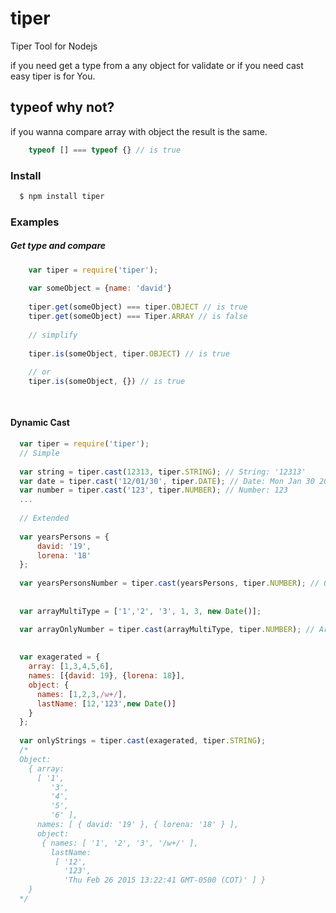 # tiper
  Tiper Tool for Nodejs

if you need get a type from a any object for validate or if you need cast easy tiper is for You.

## typeof why not? 

if you wanna compare array with object the result is the same.

```JavaScript 
    typeof [] === typeof {} // is true
```

### Install

```Bash
  $ npm install tiper
```

### Examples

##### Get type and compare 

```JavaScript 
    var tiper = require('tiper');
    
    var someObject = {name: 'david'}
    
    tiper.get(someObject) === tiper.OBJECT // is true
    tiper.get(someObject) === Tiper.ARRAY // is false
    
    // simplify
    
    tiper.is(someObject, tiper.OBJECT) // is true
    
    // or 
    tiper.is(someObject, {}) // is true
    
    
```
####  Dynamic Cast


```JavaScript
  var tiper = require('tiper');
  // Simple 
  
  var string = tiper.cast(12313, tiper.STRING); // String: '12313'
  var date = tiper.cast('12/01/30', tiper.DATE); // Date: Mon Jan 30 2012 00:00:00 GMT-0500 (COT)
  var number = tiper.cast('123', tiper.NUMBER); // Number: 123
  ...
  
  // Extended
  
  var yearsPersons = {
      david: '19',
      lorena: '18'
  };
    
  var yearsPersonsNumber = tiper.cast(yearsPersons, tiper.NUMBER); // Object: {david: 19, lorena: 18}
  
  
  var arrayMultiType = ['1','2', '3', 1, 3, new Date()];

  var arrayOnlyNumber = tiper.cast(arrayMultiType, tiper.NUMBER); // Array: [ 1,  2,  3,  1,  3,  1424974791446 ]
  
  
  var exagerated = { 
    array: [1,3,4,5,6],
    names: [{david: 19}, {lorena: 18}],
    object: {
      names: [1,2,3,/w+/],
      lastName: [12,'123',new Date()]
    }
  };
  
  var onlyStrings = tiper.cast(exagerated, tiper.STRING); 
  /*
  Object: 
    { array: 
      [ '1',
         '3',
         '4',
         '5',
         '6' ],
      names: [ { david: '19' }, { lorena: '18' } ],
      object: 
       { names: [ '1', '2', '3', '/w+/' ],
         lastName: 
          [ '12',
            '123',
            'Thu Feb 26 2015 13:22:41 GMT-0500 (COT)' ] } 
    }
  */
  
  
  
  
  
  
  
  
```


